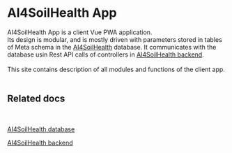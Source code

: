 # AI4SoilHealth App

AI4SoilHealth App is a client Vue PWA application.<br/>
Its design is modular, and is mostly driven with parameters stored in tables of Meta schema in the [AI4SoilHealth](https://maps.ai4soilhealth.eu/docs-db) database. It communicates with the database usin Rest API calls of controllers in [AI4SoilHealth backend](https://maps.ai4soilhealth.eu/docs-backend).<br/>
<br/>
This site contains description of all modules and functions of the client app.<br/>
<br/>

## Related docs

<br/>

[AI4SoilHealth database](https://maps.ai4soilhealth.eu/docs-db)
<br/>

[AI4SoilHealth backend](https://maps.ai4soilhealth.eu/docs-backend)
<br/>
